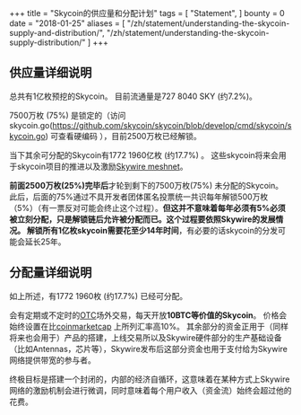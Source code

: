 +++
title = "Skycoin的供应量和分配计划"
tags = [
    "Statement",
]
bounty = 0
date = "2018-01-25"
aliases = [
	"/zh/statement/understanding-the-skycoin-supply-and-distribution/",
	"/zh/statement/understanding-the-skycoin-supply-distribution/"
]
+++

## 供应量详细说明

总共有1亿枚预挖的Skycoin。 目前流通量是727 8040 SKY (约7.2%)。

7500万枚 (75%) 是锁定的（访问 skycoin.go(https://github.com/skycoin/skycoin/blob/develop/cmd/skycoin/skycoin.go) 可查看硬编码 ），目前2500万枚已经解锁。

当下其余可分配的Skycoin有1772 1960亿枚 (约17.7%) 。
这些skycoin将来会用于skycoin项目的推进以及激励[Skywire meshnet](https://www.skycoin.net/blog/overview/skywire-skycoin-meshnet-project/)。

**前面2500万枚(25%)完毕后**才轮到剩下的7500万枚(75%) 未分配的Skycoin。
此后，后面的75%通过不具开发者团体匿名投票统一共识每年解锁500万枚（5%）（有一票反对可能会终止这个过程）。**但这并不意味着每年必须有5%必须被立刻分配，只是解锁链后允许被分配而已。**这个过程要依照Skywire的发展情况。
解锁所有1亿枚skycoin需要花**至少14年时间**，有必要的话skycoin的分发可能会延长25年。

## 分配量详细说明

如上所述，有1772 1960枚 (约17.7%) 已经可分配。

会有定期或不定时的[OTC](https://otc.skycoin.net/)场外交易，每天开放**10BTC等价值的Skycoin**。
价格会始终设置在比[coinmarketcap](https://coinmarketcap.com/currencies/skycoin/) 上所列汇率高10%。
其余部分的资金正用于（同样将来也会用于）产品的搭建，上线交易所以及Skywire硬件部分的生产基础设备（比如Antennas，芯片等），Skywire发布后这部分资金也用于支付给为Skywire网络提供带宽的参与者。

终极目标是搭建一个封闭的，内部的经济自循环，这意味着在某种方式上Skywire网络的激励机制会进行微调，同时意味着每个用户收入（资金流）始终会超过他的花费。
